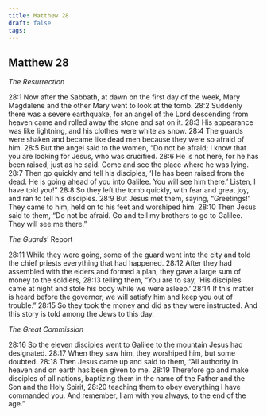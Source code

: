 ```yaml
---
title: Matthew 28
draft: false
tags:
---
```

## Matthew 28
_The Resurrection_

28:1 Now after the Sabbath, at dawn on the first day of the week, Mary Magdalene and the other Mary went to look at the tomb. 28:2 Suddenly there was a severe earthquake, for an angel of the Lord descending from heaven came and rolled away the stone and sat on it. 28:3 His appearance was like lightning, and his clothes were white as snow. 28:4 The guards were shaken and became like dead men because they were so afraid of him. 28:5 But the angel said to the women, “Do not be afraid; I know that you are looking for Jesus, who was crucified. 28:6 He is not here, for he has been raised, just as he said. Come and see the place where he was lying. 28:7 Then go quickly and tell his disciples, ‘He has been raised from the dead. He is going ahead of you into Galilee. You will see him there.’ Listen, I have told you!” 28:8 So they left the tomb quickly, with fear and great joy, and ran to tell his disciples. 28:9 But Jesus met them, saying, “Greetings!” They came to him, held on to his feet and worshiped him. 28:10 Then Jesus said to them, “Do not be afraid. Go and tell my brothers to go to Galilee. They will see me there.”

_The Guards_’ Report

28:11 While they were going, some of the guard went into the city and told the chief priests everything that had happened. 28:12 After they had assembled with the elders and formed a plan, they gave a large sum of money to the soldiers, 28:13 telling them, “You are to say, ‘His disciples came at night and stole his body while we were asleep.’ 28:14 If this matter is heard before the governor, we will satisfy him and keep you out of trouble.” 28:15 So they took the money and did as they were instructed. And this story is told among the Jews to this day.

_The Great Commission_

28:16 So the eleven disciples went to Galilee to the mountain Jesus had designated. 28:17 When they saw him, they worshiped him, but some doubted. 28:18 Then Jesus came up and said to them, “All authority in heaven and on earth has been given to me. 28:19 Therefore go and make disciples of all nations, baptizing them in the name of the Father and the Son and the Holy Spirit, 28:20 teaching them to obey everything I have commanded you. And remember, I am with you always, to the end of the age.”